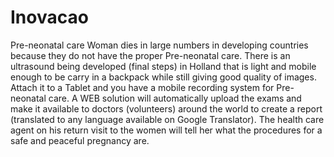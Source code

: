 # Inovacao
Pre-neonatal care
Woman dies in large numbers in developing countries because they do not have the proper Pre-neonatal care. 
There is an ultrasound being developed (final steps) in Holland that is light and mobile enough to be carry in a backpack while still giving good quality of images. 
Attach it to a Tablet and you have a mobile recording system for Pre-neonatal care. 
A WEB solution will automatically upload the exams and make it available to doctors (volunteers) around the world to create a report (translated to any language available on Google Translator). The health care agent on his return visit to the women will tell her what the procedures for a safe and peaceful pregnancy are.
